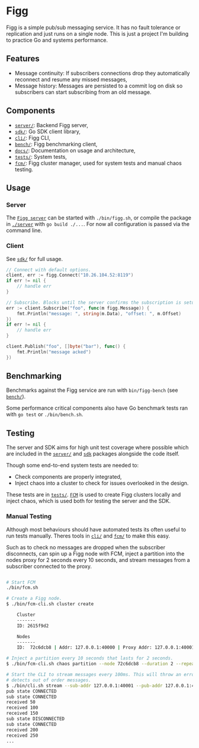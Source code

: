 # Figg
Figg is a simple pub/sub messaging service. It has no fault tolerance or
replication and just runs on a single node. This is just a project I'm building
to practice Go and systems performance.

## Features
* Message continuity: If subscribers connections drop they automatically
reconnect and resume any missed messages,
* Message history: Messages are persisted to a commit log on disk so subscribers
can start subscribing from an old message.

## Components
* [`server/`](./server): Backend Figg server,
* [`sdk/`](./sdk): Go SDK client library,
* [`cli/`](./cli): Figg CLI,
* [`bench/`](./bench): Figg benchmarking client,
* [`docs/`](./docs): Documentation on usage and architecture,
* [`tests/`](./tests): System tests,
* [`fcm/`](./fcm): Figg cluster manager, used for system tests and manual chaos
testing.

## Usage
### Server
The [`Figg server`](./server) can be started with `./bin/figg.sh`, or compile
the package in [`./server`](./server) with `go build ./...`. For now all
configuration is passed via the command line.

### Client
See [`sdk/`](./sdk) for full usage.

```go
// Connect with default options.
client, err := figg.Connect("10.26.104.52:8119")
if err != nil {
	// handle err
}

// Subscribe. Blocks until the server confirms the subscription is setup.
err := client.Subscribe("foo", func(m figg.Message)) {
	fmt.Println("message: ", string(m.Data), "offset: ", m.Offset)
})
if err != nil {
	// handle err
}

client.Publish("foo", []byte("bar"), func() {
	fmt.Println("message acked")
})
```

## Benchmarking
Benchmarks against the Figg service are run with `bin/figg-bench` (see
[`bench/`](./bench)).

Some performance critical components also have Go benchmark tests ran with
`go test` or `./bin/bench.sh`.

## Testing
The server and SDK aims for high unit test coverage where possible which are
included in the [`server/`](./server) and [`sdk`](./sdk) packages alongside
the code itself.

Though some end-to-end system tests are needed to:
* Check components are properly integrated,
* Inject chaos into a cluster to check for issues overlooked in the design.

These tests are in [`tests/`](./tests). [`FCM`](./fcm) is used to create Figg
clusters locally and inject chaos, which is used both for testing the server
and the SDK.

### Manual Testing
Although most behaviours should have automated tests its often useful to run
tests manually. Theres tools in [`cli/`](./cli) and [`fcm/`](./fcm) to make
this easy.

Such as to check no messages are dropped when the subscriber disconnects, can
spin up a Figg node with FCM, inject a partition into the nodes proxy for
2 seconds every 10 seconds, and stream messages from a subscriber connected
to the proxy.
```bash

# Start FCM
./bin/fcm.sh

# Create a Figg node.
$ ./bin/fcm-cli.sh cluster create

    Cluster
    -------
    ID: 2615f9d2

    Nodes
    -------
    ID:  72c6dcb8 | Addr: 127.0.0.1:40000 | Proxy Addr: 127.0.0.1:40001

# Inject a partition every 10 seconds that lasts for 2 seconds.
$ ./bin/fcm-cli.sh chaos partition --node 72c6dcb8 --duration 2 --repeat 10

# Start the CLI to stream messages every 100ms. This will throw an error if it
# detects out of order messages.
$ ./bin/cli.sh stream --sub-addr 127.0.0.1:40001 --pub-addr 127.0.0.1:40000
pub state CONNECTED
sub state CONNECTED
received 50
received 100
received 150
sub state DISCONNECTED
sub state CONNECTED
received 200
received 250
...
```
